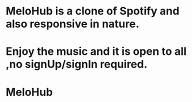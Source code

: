 # MeloHub is a clone of Spotify and also responsive in nature. 
# Enjoy the music and it is open to all ,no signUp/signIn required.
# MeloHub
